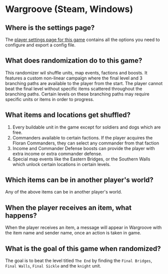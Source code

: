 # Wargroove (Steam, Windows)

## Where is the settings page?

The [player settings page for this game](../player-settings) contains all the options you need to configure and export a
config file.

## What does randomization do to this game?

This randomizer wil shuffle units, map events, factions and boosts. It features a custom non-linear campaign where the 
final level and 3 branching paths are available to the player from the start. The player cannot beat the final level 
without specific items scattered throughout the branching paths. Certain levels on these branching paths may require 
specific units or items in order to progress.

## What items and locations get shuffled?

1. Every buildable unit in the game except for soldiers and dogs which are free.
2. Commanders available to certain factions. If the player acquires the Floran Commanders, they can select any commander
from that faction
3. Income and Commander Defense boosts can provide the player with extra income or extra commander defense.
4. Special map events like the Eastern Bridges, or the Southern Walls which unlock certain locations in certain levels.

## Which items can be in another player's world?

Any of the above items can be in another player's world.

## When the player receives an item, what happens?

When the player receives an item, a message will appear in Wargroove with the item name and sender name, once an action 
is taken in game.

## What is the goal of this game when randomized?

The goal is to beat the level titled `The End` by finding the `Final Bridges`, `Final Walls`, `Final Sickle` and the 
`knight` unit.
